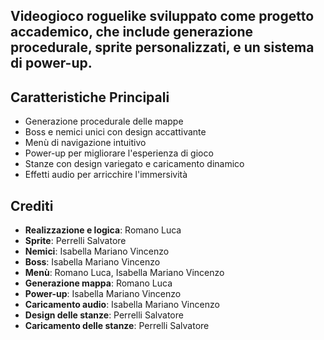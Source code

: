 ## Videogioco roguelike sviluppato come progetto accademico, che include generazione procedurale, sprite personalizzati, e un sistema di power-up.
## Caratteristiche Principali
- Generazione procedurale delle mappe
- Boss e nemici unici con design accattivante
- Menù di navigazione intuitivo
- Power-up per migliorare l'esperienza di gioco
- Stanze con design variegato e caricamento dinamico
- Effetti audio per arricchire l'immersività
## Crediti
- **Realizzazione e logica**: Romano Luca
- **Sprite**: Perrelli Salvatore  
- **Nemici**: Isabella Mariano Vincenzo  
- **Boss**: Isabella Mariano Vincenzo  
- **Menù**: Romano Luca, Isabella Mariano Vincenzo  
- **Generazione mappa**: Romano Luca  
- **Power-up**: Isabella Mariano Vincenzo  
- **Caricamento audio**: Isabella Mariano Vincenzo  
- **Design delle stanze**: Perrelli Salvatore  
- **Caricamento delle stanze**: Perrelli Salvatore
